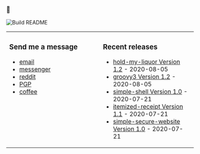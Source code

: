 ### 🤔

![Build README](https://github.com/dqdang/dqdang/workflows/Build%20README/badge.svg)

<table><tr><td valign="top" width="50%">

### Send me a message
* [email](mailto:dqdang17@gmail.com)
* [messenger](https://www.m.me/dqdang1)
* [reddit](https://www.reddit.com/user/outsidefarmland)
* [PGP](https://raw.githubusercontent.com/dqdang/dqdang.github.io/master/derek-dang.asc)
* [coffee](https://www.buymeacoffee.com/dqdang)

</td><td valign="top" width="50%">

### Recent releases
<!-- recent_releases starts -->
* [hold-my-liquor Version 1.2](https://github.com/dqdang/hold-my-liquor/releases/tag/v1.2) - 2020-08-05
* [groovy3 Version 1.2](https://github.com/dqdang/groovy3/releases/tag/v1.2) - 2020-08-05
* [simple-shell Version 1.0](https://github.com/dqdang/simple-shell/releases/tag/v1.0) - 2020-07-21
* [itemized-receipt Version 1.1](https://github.com/dqdang/itemized-receipt/releases/tag/v1.1) - 2020-07-21
* [simple-secure-website Version 1.0](https://github.com/dqdang/simple-secure-website/releases/tag/v1.0) - 2020-07-21
<!-- recent_releases ends -->

</td></tr></table>
